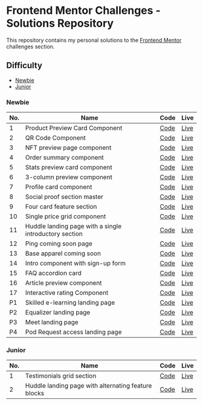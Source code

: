 # Frontend Mentor Challenges - Solutions Repository

This repository contains my personal solutions to the [Frontend Mentor](https://www.frontendmentor.io/) challenges section.

## Difficulty
- [Newbie ](#newbie)
- [Junior](#junior)

### Newbie
No.|  Name  |  Code  | Live | 
|--- | --- | --- | ---|
|1|Product Preview Card Component | [Code](https://github.com/vidhitvarma/Frontend-Mentor-Projects/tree/main/product-preview-card-component-main) | [Live](https://product-preview-card-vivarma.netlify.app/)|
|2|QR Code Component|[Code](https://github.com/vidhitvarma/Frontend-Mentor-Projects/tree/main/qr-code-component-main)|[Live](https://qr-code-component-vivarma.netlify.app/)|
|3|NFT preview page component|[Code](https://github.com/vidhitvarma/Frontend-Mentor-Projects/tree/main/nft-preview-card-component-main)|[Live](https://nft-preview-page-vivarma.netlify.app/)|
|4|Order summary component| [Code](https://github.com/vidhitvarma/Frontend-Mentor-Projects/tree/main/order-summary-component-main)| [Live](https://order-summary-vivarma.netlify.app/) |
|5|Stats preview card component| [Code](https://github.com/vidhitvarma/Frontend-Mentor-Projects/tree/main/stats-preview-card-component-main)| [Live](https://stats-preview-card-vivarma.netlify.app/) |
|6|3-column preview component| [Code](https://github.com/vidhitvarma/Frontend-Mentor-Projects/tree/main/3-column-preview-card-component-main)| [Live](https://3-column-preview-vivarma.netlify.app/) |
|7|Profile card component| [Code](https://github.com/vidhitvarma/Frontend-Mentor-Projects/tree/main/profile-card-component-main)| [Live](https://profile-card-component-vivarma.netlify.app/)|
|8|Social proof section master|[Code](https://github.com/vidhitvarma/Frontend-Mentor-Projects/tree/main/social-proof-section-master)|[Live](https://social-proof-section-vivarma.netlify.app/)|
|9|Four card feature section | [Code](https://github.com/vidhitvarma/Frontend-Mentor-Projects/tree/main/four-card-feature-section-master)| [Live](https://four-card-feature-vivarma.netlify.app/)|
|10|Single price grid component| [Code](https://github.com/vidhitvarma/Frontend-Mentor-Projects/tree/main/single-price-grid-component-master)| [Live](https://single-price-grid-vivarma.netlify.app/)|
|11|Huddle landing page with a single introductory section| [Code](https://github.com/vidhitvarma/Frontend-Mentor-Projects/tree/main/huddle-landing-page-with-single-introductory-section-master)|[Live](https://huddle-single-intro-vivarma.netlify.app/)|
|12|Ping coming soon page| [Code](https://github.com/vidhitvarma/Frontend-Mentor-Projects/tree/main/ping-coming-soon-page-master)|[Live](https://ping-single-coming-soon-vivarma.netlify.app/)|
|13| Base apparel coming soon|[Code](https://github.com/vidhitvarma/Frontend-Mentor-Projects/tree/main/base-apparel-coming-soon-master)|[Live](https://base-apparel-vivarma.netlify.app/)|
|14|Intro component with sign-up form|[Code](https://github.com/vidhitvarma/Frontend-Mentor-Projects/tree/main/intro-component-with-signup-form-master)|[Live](https://intro-component-form-vivarma.netlify.app/)|
|15|FAQ accordion card|[Code](https://github.com/vidhitvarma/Frontend-Mentor-Projects/tree/main/faq-accordion-card-main)|[Live](https://faq-accordion-vivarma.netlify.app/)|
|16|Article preview component|[Code](https://github.com/vidhitvarma/Frontend-Mentor-Projects/tree/main/article-preview-component-master)|[Live](https://article-preview-component-vivarma.netlify.app/)|
|17|Interactive rating Component|[Code](https://github.com/vidhitvarma/Frontend-Mentor-Projects/tree/main/interactive-rating-component-main)|[Live](https://interactive-rating-vivarma.netlify.app/)|
|P1|Skilled e-learning landing page|[Code](https://github.com/vidhitvarma/Frontend-Mentor-Projects/tree/main/skilled-elearning-landing-page)|[Live](https://skilled-elearning-app-vivarma.netlify.app/)|
|P2|Equalizer landing page|[Code](https://github.com/vidhitvarma/Frontend-Mentor-Projects/tree/main/equalizer-landing-page)|[Live](https://equalizer-landing-page-vivarma.netlify.app/)|
|P3|Meet landing page|[Code](https://github.com/vidhitvarma/Frontend-Mentor-Projects/tree/main/meet-landing-page)|[Live](https://meet-landing-page-vivarma.netlify.app/)|
|P4|Pod Request access landing page|[Code](https://github.com/vidhitvarma/Frontend-Mentor-Projects/tree/main/pod-request-access-landing-page)|[Live](https://pod-request-access-page-vivarma.netlify.app/)|


### Junior
|No.|  Name  |  Code  | Live |
| --- | --- | --- | ---|
|1|Testimonials grid section|[Code](https://github.com/vidhitvarma/Frontend-Mentor-Projects/tree/main/testimonials-grid-section-main)|[Live](https://testimonials-grid-vivarma.netlify.app/)|
|2|Huddle landing page with alternating feature blocks|[Code](https://github.com/vidhitvarma/Frontend-Mentor-Projects/tree/main/huddle-landing-page-with-alternating-feature-blocks-master)|[Live](https://huddle-landing-page-alt-vivarma.netlify.app/)|